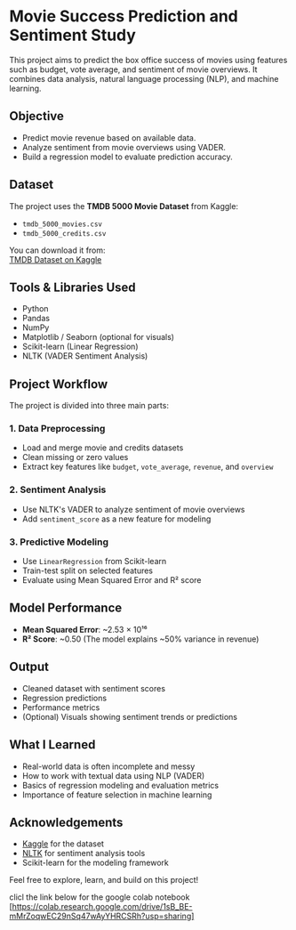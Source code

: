# Movie Success Prediction and Sentiment Study

This project aims to predict the box office success of movies using features such as budget, vote average, and sentiment of movie overviews. It combines data analysis, natural language processing (NLP), and machine learning.

## Objective

- Predict movie revenue based on available data.
- Analyze sentiment from movie overviews using VADER.
- Build a regression model to evaluate prediction accuracy.

##  Dataset

The project uses the **TMDB 5000 Movie Dataset** from Kaggle:
- `tmdb_5000_movies.csv`
- `tmdb_5000_credits.csv`

You can download it from:  
[TMDB Dataset on Kaggle](https://www.kaggle.com/datasets/tmdb/tmdb-movie-metadata)


## Tools & Libraries Used

- Python
- Pandas
- NumPy
- Matplotlib / Seaborn (optional for visuals)
- Scikit-learn (Linear Regression)
- NLTK (VADER Sentiment Analysis)

## Project Workflow

The project is divided into three main parts:

### 1. Data Preprocessing
- Load and merge movie and credits datasets
- Clean missing or zero values
- Extract key features like `budget`, `vote_average`, `revenue`, and `overview`

### 2. Sentiment Analysis
- Use NLTK's VADER to analyze sentiment of movie overviews
- Add `sentiment_score` as a new feature for modeling

### 3. Predictive Modeling
- Use `LinearRegression` from Scikit-learn
- Train-test split on selected features
- Evaluate using Mean Squared Error and R² score


## Model Performance

- **Mean Squared Error**: ~2.53 × 10¹⁶  
- **R² Score**: ~0.50 (The model explains ~50% variance in revenue)


## Output

- Cleaned dataset with sentiment scores
- Regression predictions
- Performance metrics
- (Optional) Visuals showing sentiment trends or predictions


##  What I Learned

- Real-world data is often incomplete and messy
- How to work with textual data using NLP (VADER)
- Basics of regression modeling and evaluation metrics
- Importance of feature selection in machine learning



## Acknowledgements

- [Kaggle](https://www.kaggle.com/) for the dataset
- [NLTK](https://www.nltk.org/) for sentiment analysis tools
- Scikit-learn for the modeling framework



Feel free to explore, learn, and build on this project!

clicl the link below for the google colab notebook 
[https://colab.research.google.com/drive/1sB_BE-mMrZoqwEC29nSq47wAyYHRCSRh?usp=sharing]
